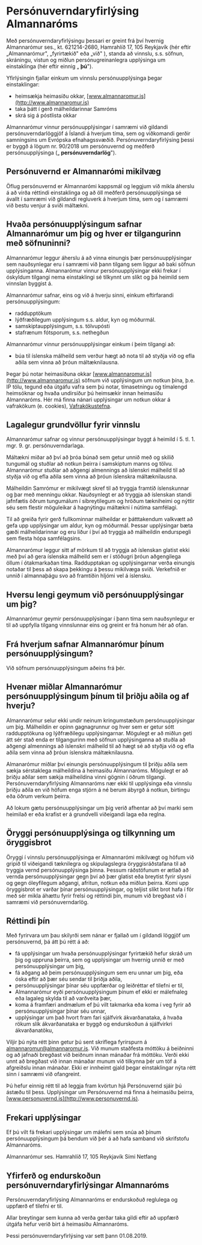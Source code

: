 # Persónuverndaryfirlýsing Almannaróms

Með persónuverndaryfirlýsingu þessari er greint frá því hvernig Almannarómur ses., kt. 621214-2680, Hamrahlíð 17, 105 Reykjavík (hér eftir „Almannarómur&quot;, „fyrirtækið&quot; eða „við&quot; ), standa að vinnslu, s.s. söfnun, skráningu, vistun og miðlun persónugreinanlegra upplýsinga um einstaklinga (hér eftir einnig „ **þú**&quot;).

Yfirlýsingin fjallar einkum um vinnslu persónuupplýsinga þegar einstaklingar:

* heimsækja heimasíðu okkar, [www.almannaromur.is](http://www.almannaromur.is)
* taka þátt í gerð málheildarinnar Samróms
* skrá sig á póstlista okkar

Almannarómur vinnur persónuupplýsingar í samræmi við gildandi persónuverndarlöggjöf á Íslandi á hverjum tíma, sem og viðkomandi gerðir samningsins um Evrópska efnahagssvæðið. Persónuverndaryfirlýsing þessi er byggð á lögum nr. 90/2018 um persónuvernd og meðferð persónuupplýsinga („ **persónuverndarlög**&quot;).

## Persónuvernd er Almannarómi mikilvæg

Öflug persónuvernd er Almannarómi kappsmál og leggjum við mikla áherslu á að virða réttindi einstaklinga og að öll meðferð persónuupplýsinga sé ávallt í samræmi við gildandi regluverk á hverjum tíma, sem og í samræmi við bestu venjur á sviði máltækni.

## Hvaða persónuupplýsingum safnar Almannarómur um þig og hver er tilgangurinn með söfnuninni?

Almannarómur leggur áherslu á að vinna einungis þær persónuupplýsingar sem nauðsynlegar eru í samræmi við þann tilgang sem liggur að baki söfnun upplýsinganna. Almannarómur vinnur persónuupplýsingar ekki frekar í óskyldum tilgangi nema einstaklingi sé tilkynnt um slíkt og þá heimild sem vinnslan byggist á.

Almannarómur safnar, eins og við á hverju sinni, einkum eftirfarandi persónuupplýsingum:

* raddupptökum
* lýðfræðilegum upplýsingum s.s. aldur, kyn og móðurmál.
* samskiptaupplýsingum, s.s. tölvupósti
* stafrænum fótsporum, s.s. nethegðun

Almannarómur vinnur persónuupplýsingar einkum í þeim tilgangi að:

- búa til íslenska málheild sem verður hægt að nota til að styðja við og efla aðila sem vinna að þróun máltæknilausna.

Þegar þú notar heimasíðuna okkar [www.almannaromur.is](http://www.almannaromur.is) söfnum við upplýsingum um notkun þína, þ.e. IP tölu, tegund eða útgáfu vafra sem þú notar, tímasetningu og tímalengd heimsóknar og hvaða undirsíður þú heimsækir innan heimasíðu Almannaróms. Hér má finna nánari upplýsingar um notkun okkar á vafrakökum (e. cookies), [Vafrakökustefna](https://www.aime.moon.do/is/vafrakokustefna).

## Lagalegur grundvöllur fyrir vinnslu

Almannarómur safnar og vinnur persónuupplýsingar byggt á heimild í 5. tl. 1. mgr. 9. gr. persónuverndarlaga.

Máltækni miðar að því að þróa búnað sem getur unnið með og skilið tungumál og stuðlar að notkun þeirra í samskiptum manns og tölvu. Almannarómur stuðlar að aðgengi almennings að íslenskri málheild til að styðja við og efla aðila sem vinna að þróun íslenskra máltæknilausna.

Málheildin Samrómur er mikilvægt skref til að tryggja framtíð íslenskunnar og þar með menningu okkar. Nauðsynlegt er að tryggja að íslenskan standi jafnfætis öðrum tungumálum í síbreytilegum og hröðum tækniheimi og nýttir séu sem flestir möguleikar á hagnýtingu máltækni í nútíma samfélagi.

Til að greiða fyrir gerð fullkominnar málheildar er þátttakendum valkvætt að gefa upp upplýsingar um aldur, kyn og móðurmál. Þessar upplýsingar bæta gæði málheildarinnar og eru liður í því að tryggja að málheildin endurspegli sem flesta hópa samfélagsins.

Almannarómur leggur sitt af mörkum til að tryggja að íslenskan glatist ekki með því að gera íslenska málheild sem er í stöðugri þróun aðgengilega öllum í ótakmarkaðan tíma. Raddupptakan og upplýsingarnar verða einungis notaðar til þess að skapa þekkingu á þessu mikilvæga sviði. Verkefnið er unnið í almannaþágu svo að framtíðin hljómi vel á íslensku.

## Hversu lengi geymum við persónuupplýsingar um þig?

Almannarómur geymir persónuupplýsingar í þann tíma sem nauðsynlegur er til að uppfylla tilgang vinnslunnar eins og greint er frá honum hér að ofan.

## Frá hverjum safnar Almannarómur þínum persónuupplýsingum?

Við söfnum persónuupplýsingum aðeins frá þér.

## Hvenær miðlar Almannarómur persónuupplýsingum þínum til þriðju aðila og af hverju?

Almannarómur selur ekki undir neinum kringumstæðum persónuupplýsingar um þig. Málheildin er opinn gagnagrunnur og hver sem er getur sótt raddupptökuna og lýðfræðilegu upplýsingarnar. Mögulegt er að miðlun geti átt sér stað enda er tilgangurinn með söfnun upplýsinganna að stuðla að aðgengi almennings að íslenskri málheild til að hægt sé að styðja við og efla aðila sem vinna að þróun íslenskra máltæknilausna.

Almanarómur miðlar því einungis persónuupplýsingum til þriðju aðila sem sækja sérstaklega málheildina á heimasíðu Almannaróms. Mögulegt er að þriðju aðilar sem sækja málheildina vinni gögnin í öðrum tilgangi. Persónuverndaryfirlýsing Almannaróms nær ekki til upplýsinga eða vinnslu þriðju aðila en við höfum enga stjórn á né berum ábyrgð á notkun, birtingu eða öðrum verkum þeirra.

Að lokum gætu persónuupplýsingar um þig verið afhentar að því marki sem heimilað er eða krafist er á grundvelli viðeigandi laga eða reglna.

## Öryggi persónuupplýsinga og tilkynning um öryggisbrot

Öryggi í vinnslu persónuupplýsinga er Almannarómi mikilvægt og höfum við gripið til viðeigandi tæknilegra og skipulagslegra öryggisráðstafana til að tryggja vernd persónuupplýsinga þinna. Þessum ráðstöfunum er ætlað að vernda persónuupplýsingar gegn því að þær glatist eða breytist fyrir slysni og gegn óleyfilegum aðgangi, afritun, notkun eða miðlun þeirra. Komi upp öryggisbrot er varðar þínar persónuupplýsingar, og teljist slíkt brot hafa í för með sér mikla áhættu fyrir frelsi og réttindi þín, munum við bregðast við í samræmi við persónuverndarlög.

## Réttindi þín

Með fyrirvara um þau skilyrði sem nánar er fjallað um í gildandi löggjöf um persónuvernd, þá átt þú rétt á að:

* fá upplýsingar um hvaða persónuupplýsingar fyrirtækið hefur skráð um þig og uppruna þeirra, sem og upplýsingar um hvernig unnið er með persónuupplýsingar um þig,
* fá aðgang að þeim persónuupplýsingum sem eru unnar um þig, eða óska eftir að þær séu sendar til þriðja aðila,
* persónuupplýsingar þínar séu uppfærðar og leiðréttar ef tilefni er til,
* Almannarómur eyði persónuupplýsingum þínum ef ekki er málefnaleg eða lagaleg skylda til að varðveita þær,
* koma á framfæri andmælum ef þú vilt takmarka eða koma í veg fyrir að persónuupplýsingar þínar séu unnar,
* upplýsingar um það hvort fram fari sjálfvirk ákvarðanataka, á hvaða rökum slík ákvarðanataka er byggð og endurskoðun á sjálfvirkri ákvarðanatöku,

Viljir þú nýta rétt þinn getur þú sent skriflega fyrirspurn á [almannaromur@almannaromur.is](mailto:almannaromur@almannaromur.is). Við munum staðfesta móttöku á beiðninni og að jafnaði bregðast við beiðnum innan mánaðar frá móttöku. Verði ekki unnt að bregðast við innan mánaðar munum við tilkynna þér um töf á afgreiðslu innan mánaðar. Ekki er innheimt gjald þegar einstaklingar nýta rétt sinn í samræmi við ofangreint.

Þú hefur einnig rétt til að leggja fram kvörtun hjá Persónuvernd sjáir þú ástæðu til þess. Upplýsingar um Persónuvernd má finna á heimasíðu þeirra, [www.personuvernd.is](http://www.personuvernd.is).

## Frekari upplýsingar

Ef þú vilt fá frekari upplýsingar um málefni sem snúa að þínum persónuupplýsingum þá bendum við þér á að hafa samband við skrifstofu Almannaróms.

Almannarómur ses.
Hamrahlíð 17, 105 Reykjavík
Sími
Netfang

## Yfirferð og endurskoðun persónuverndaryfirlýsingar Almannaróms

Persónuverndaryfirlýsing Almannaróms er endurskoðuð reglulega og uppfærð ef tilefni er til.

Allar breytingar sem kunna að verða gerðar taka gildi eftir að uppfærð útgáfa hefur verið birt á heimasíðu Almannaróms.

 Þessi persónuverndaryfirlýsing var sett þann 01.08.2019.
